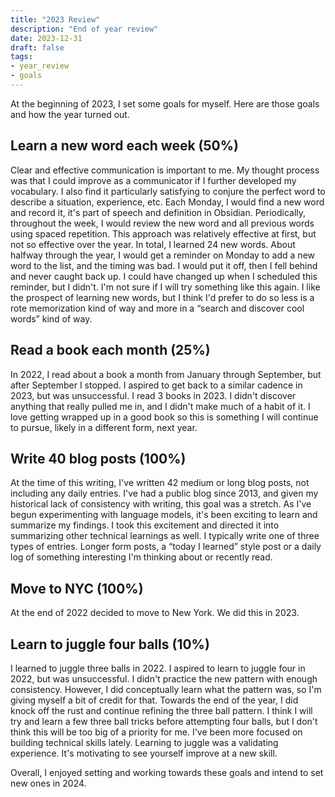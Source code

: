 ```yaml
---
title: "2023 Review"
description: "End of year review"
date: 2023-12-31
draft: false
tags:
- year_review
- goals
---
```


At the beginning of 2023, I set some goals for myself.
Here are those goals and how the year turned out.

## Learn a new word each week (50%)
Clear and effective communication is important to me.
My thought process was that I could improve as a communicator if I further developed my vocabulary.
I also find it particularly satisfying to conjure the perfect word to describe a situation, experience, etc.
Each Monday, I would find a new word and record it, it's part of speech and definition in Obsidian.
Periodically, throughout the week, I would review the new word and all previous words using spaced repetition.
This approach was relatively effective at first, but not so effective over the year.
In total, I learned 24 new words.
About halfway through the year, I would get a reminder on Monday to add a new word to the list, and the timing was bad.
I would put it off, then I fell behind and never caught back up.
I could have changed up when I scheduled this reminder, but I didn't.
I'm not sure if I will try something like this again.
I like the prospect of learning new words, but I think I'd prefer to do so less is a rote memorization kind of way and more in a “search and discover cool words” kind of way.

## Read a book each month (25%)
In 2022, I read about a book a month from January through September, but after September I stopped.
I aspired to get back to a similar cadence in 2023, but was unsuccessful.
I read 3 books in 2023.
I didn't discover anything that really pulled me in, and I didn't make much of a habit of it.
I love getting wrapped up in a good book so this is something I will continue to pursue, likely in a different form, next year.

## Write 40 blog posts (100%)
At the time of this writing, I've written 42 medium or long blog posts, not including any daily entries.
I've had a public blog since 2013, and given my historical lack of consistency with writing, this goal was a stretch.
As I've begun experimenting with language models, it's been exciting to learn and summarize my findings.
I took this excitement and directed it into summarizing other technical learnings as well.
I typically write one of three types of entries.
Longer form posts, a “today I learned” style post or a daily log of something interesting I'm thinking about or recently read.

## Move to NYC (100%)
At the end of 2022 decided to move to New York.
We did this in 2023.

## Learn to juggle four balls (10%)
I learned to juggle three balls in 2022.
I aspired to learn to juggle four in 2022, but was unsuccessful.
I didn't practice the new pattern with enough consistency.
However, I did conceptually learn what the pattern was, so I'm giving myself a bit of credit for that.
Towards the end of the year, I did knock off the rust and continue refining the three ball pattern.
I think I will try and learn a few three ball tricks before attempting four balls, but I don't think this will be too big of a priority for me.
I've been more focused on building technical skills lately.
Learning to juggle was a validating experience.
It's motivating to see yourself improve at a new skill.

Overall, I enjoyed setting and working towards these goals and intend to set new ones in 2024.
